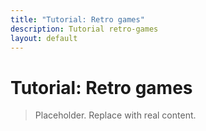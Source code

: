 ```yaml
---
title: "Tutorial: Retro games"
description: Tutorial retro-games
layout: default
---
```


# Tutorial: Retro games

> Placeholder. Replace with real content.
